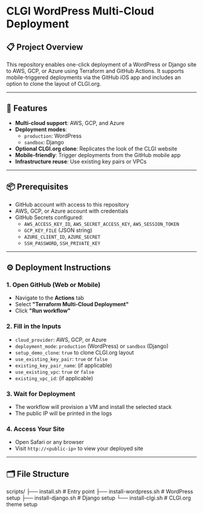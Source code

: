# CLGI WordPress Multi-Cloud Deployment

## 📋 Project Overview
This repository enables one-click deployment of a WordPress or Django site to AWS, GCP, or Azure using Terraform and GitHub Actions. It supports mobile-triggered deployments via the GitHub iOS app and includes an option to clone the layout of CLGI.org.

---

## 🚀 Features
- **Multi-cloud support**: AWS, GCP, and Azure
- **Deployment modes**:
  - `production`: WordPress
  - `sandbox`: Django
- **Optional CLGI.org clone**: Replicates the look of the CLGI website
- **Mobile-friendly**: Trigger deployments from the GitHub mobile app
- **Infrastructure reuse**: Use existing key pairs or VPCs

---

## 📦 Prerequisites
- GitHub account with access to this repository
- AWS, GCP, or Azure account with credentials
- GitHub Secrets configured:
  - `AWS_ACCESS_KEY_ID`, `AWS_SECRET_ACCESS_KEY`, `AWS_SESSION_TOKEN`
  - `GCP_KEY_FILE` (JSON string)
  - `AZURE_CLIENT_ID`, `AZURE_SECRET`
  - `SSH_PASSWORD`, `SSH_PRIVATE_KEY`

---

## ⚙️ Deployment Instructions

### 1. Open GitHub (Web or Mobile)
- Navigate to the **Actions** tab
- Select **"Terraform Multi-Cloud Deployment"**
- Click **"Run workflow"**

### 2. Fill in the Inputs
- `cloud_provider`: AWS, GCP, or Azure
- `deployment_mode`: `production` (WordPress) or `sandbox` (Django)
- `setup_demo_clone`: `true` to clone CLGI.org layout
- `use_existing_key_pair`: `true` or `false`
- `existing_key_pair_name`: (if applicable)
- `use_existing_vpc`: `true` or `false`
- `existing_vpc_id`: (if applicable)

### 3. Wait for Deployment
- The workflow will provision a VM and install the selected stack
- The public IP will be printed in the logs

### 4. Access Your Site
- Open Safari or any browser
- Visit `http://<public-ip>` to view your deployed site

---

## 🗂️ File Structure

scripts/
├── install.sh                # Entry point
├── install-wordpress.sh      # WordPress setup
├── install-django.sh         # Django setup
└── install-clgi.sh           # CLGI.org theme setup
